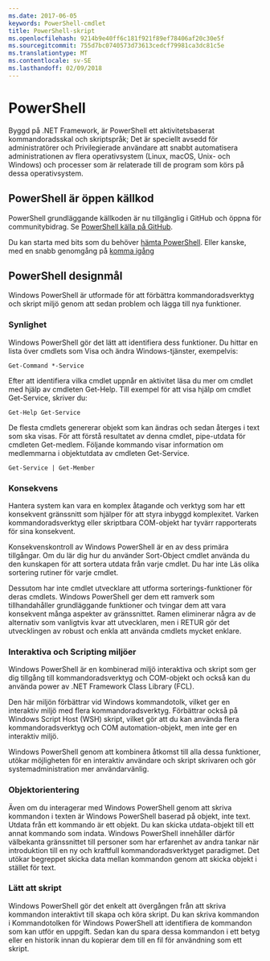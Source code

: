 ```yaml
---
ms.date: 2017-06-05
keywords: PowerShell-cmdlet
title: PowerShell-skript
ms.openlocfilehash: 9214b9e40ff6c181f921f89ef78406af20c30e5f
ms.sourcegitcommit: 755d7bc0740573d73613cedcf79981ca3dc81c5e
ms.translationtype: MT
ms.contentlocale: sv-SE
ms.lasthandoff: 02/09/2018
---
```

# <a name="powershell"></a>PowerShell

Byggd på .NET Framework, är PowerShell ett aktivitetsbaserat kommandoradsskal och skriptspråk; Det är speciellt avsedd för administratörer och Privilegierade användare att snabbt automatisera administrationen av flera operativsystem (Linux, macOS, Unix- och Windows) och processer som är relaterade till de program som körs på dessa operativsystem.

## <a name="powershell-is-open-source"></a>PowerShell är öppen källkod

PowerShell grundläggande källkoden är nu tillgänglig i GitHub och öppna för communitybidrag. Se [PowerShell källa på GitHub](https://github.com/powershell/powershell).

Du kan starta med bits som du behöver [hämta PowerShell](https://github.com/PowerShell/PowerShell#get-powershell).
Eller kanske, med en snabb genomgång på [komma igång](https://github.com/PowerShell/PowerShell/blob/master/docs/learning-powershell)

## <a name="powershell-design-goals"></a>PowerShell designmål
Windows PowerShell är utformade för att förbättra kommandoradsverktyg och skript miljö genom att sedan problem och lägga till nya funktioner.

### <a name="discoverability"></a>Synlighet
Windows PowerShell gör det lätt att identifiera dess funktioner. Du hittar en lista över cmdlets som Visa och ändra Windows-tjänster, exempelvis:

```
Get-Command *-Service
```

Efter att identifiera vilka cmdlet uppnår en aktivitet läsa du mer om cmdlet med hjälp av cmdleten Get-Help. Till exempel för att visa hjälp om cmdlet Get-Service, skriver du:

```
Get-Help Get-Service
```
De flesta cmdlets genererar objekt som kan ändras och sedan återges i text som ska visas. För att förstå resultatet av denna cmdlet, pipe-utdata för cmdleten Get-medlem. Följande kommando visar information om medlemmarna i objektutdata av cmdleten Get-Service.

```
Get-Service | Get-Member
```

### <a name="consistency"></a>Konsekvens
Hantera system kan vara en komplex åtagande och verktyg som har ett konsekvent gränssnitt som hjälper för att styra inbyggd komplexitet. Varken kommandoradsverktyg eller skriptbara COM-objekt har tyvärr rapporterats för sina konsekvent.

Konsekvenskontroll av Windows PowerShell är en av dess primära tillgångar. Om du lär dig hur du använder Sort-Object cmdlet använda du den kunskapen för att sortera utdata från varje cmdlet. Du har inte Läs olika sortering rutiner för varje cmdlet.

Dessutom har inte cmdlet utvecklare att utforma sorterings-funktioner för deras cmdlets. Windows PowerShell ger dem ett ramverk som tillhandahåller grundläggande funktioner och tvingar dem att vara konsekvent många aspekter av gränssnittet. Ramen eliminerar några av de alternativ som vanligtvis kvar att utvecklaren, men i RETUR gör det utvecklingen av robust och enkla att använda cmdlets mycket enklare.

### <a name="interactive-and-scripting-environments"></a>Interaktiva och Scripting miljöer
Windows PowerShell är en kombinerad miljö interaktiva och skript som ger dig tillgång till kommandoradsverktyg och COM-objekt och också kan du använda power av .NET Framework Class Library (FCL).

Den här miljön förbättrar vid Windows kommandotolk, vilket ger en interaktiv miljö med flera kommandoradsverktyg. Förbättrar också på Windows Script Host (WSH) skript, vilket gör att du kan använda flera kommandoradsverktyg och COM automation-objekt, men inte ger en interaktiv miljö.

Windows PowerShell genom att kombinera åtkomst till alla dessa funktioner, utökar möjligheten för en interaktiv användare och skript skrivaren och gör systemadministration mer användarvänlig.

### <a name="object-orientation"></a>Objektorientering
Även om du interagerar med Windows PowerShell genom att skriva kommandon i texten är Windows PowerShell baserad på objekt, inte text. Utdata från ett kommando är ett objekt. Du kan skicka utdata-objekt till ett annat kommando som indata. Windows PowerShell innehåller därför välbekanta gränssnittet till personer som har erfarenhet av andra tankar när introduktion till en ny och kraftfull kommandoradsverktyget paradigmet. Det utökar begreppet skicka data mellan kommandon genom att skicka objekt i stället för text.

### <a name="easy-transition-to-scripting"></a>Lätt att skript
Windows PowerShell gör det enkelt att övergången från att skriva kommandon interaktivt till skapa och köra skript. Du kan skriva kommandon i Kommandotolken för Windows PowerShell att identifiera de kommandon som kan utför en uppgift. Sedan kan du spara dessa kommandon i ett betyg eller en historik innan du kopierar dem till en fil för användning som ett skript.
